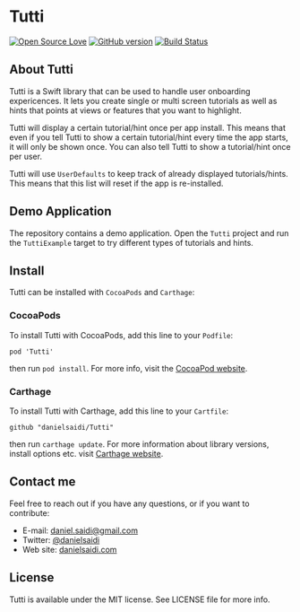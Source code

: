 # Tutti

[![Open Source Love](https://badges.frapsoft.com/os/mit/mit.svg?v=102)](https://github.com/ellerbrock/open-source-badge/)
[![GitHub version](https://badge.fury.io/gh/danielsaidi%2FTutti.svg)](http://badge.fury.io/gh/danielsaidi%2FTutti)
[![Build Status](https://api.travis-ci.org/danielsaidi/Tutti.svg)](https://travis-ci.org/danielsaidi/Tutti)


## About Tutti

Tutti is a Swift library that can be used to handle user onboarding expericences.
It lets you create single or multi screen tutorials as well as hints that points
at views or features that you want to highlight.

Tutti will display a certain tutorial/hint once per app install. This means that
even if you tell Tutti to show a certain tutorial/hint every time the app starts,
it will only be shown once. You can also tell Tutti to show a tutorial/hint once
per user.

Tutti will use `UserDefaults` to keep track of already displayed tutorials/hints.
This means that this list will reset if the app is re-installed.


## Demo Application

The repository contains a demo application. Open the `Tutti` project and run the
`TuttiExample` target to try different types of tutorials and hints.


## Install

Tutti can be installed with `CocoaPods` and `Carthage`:

### CocoaPods

To install Tutti with CocoaPods, add this line to your `Podfile`:

```
pod 'Tutti'
```

then run `pod install`. For more info, visit the [CocoaPod website][CocoaPods].

### Carthage

To install Tutti with Carthage, add this line to your `Cartfile`:

```
github "danielsaidi/Tutti"
```

then run `carthage update`. For more information about library versions, install
options etc. visit [Carthage website][Carthage].


## Contact me

Feel free to reach out if you have any questions, or if you want to contribute:

* E-mail: [daniel.saidi@gmail.com](mailto:daniel.saidi@gmail.com)
* Twitter: [@danielsaidi](http://www.twitter.com/danielsaidi)
* Web site: [danielsaidi.com](http://www.danielsaidi.com)


## License

Tutti is available under the MIT license. See LICENSE file for more info.



[Carthage]: https://github.com/Carthage/Carthage
[CocoaPods]: https://cocoapods.org/
